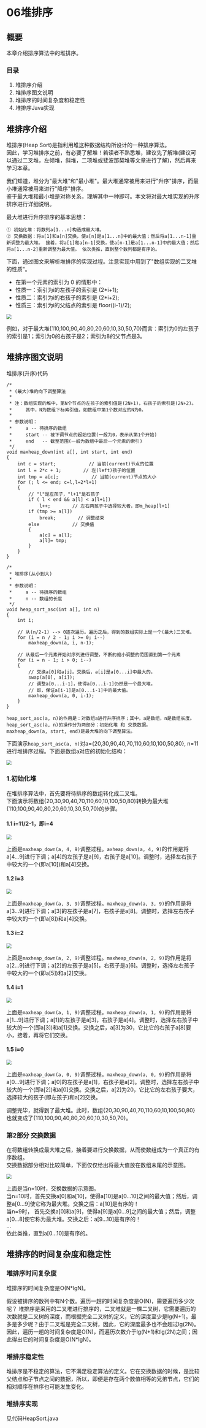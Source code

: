 06堆排序
========
 
## 概要
本章介绍排序算法中的堆排序。

### 目录
1. 堆排序介绍
2. 堆排序图文说明
3. 堆排序的时间复杂度和稳定性
4. 堆排序Java实现

## 堆排序介绍
堆排序(Heap Sort)是指利用堆这种数据结构所设计的一种排序算法。  
因此，学习堆排序之前，有必要了解堆！若读者不熟悉堆，建议先了解堆(建议可以通过二叉堆，左倾堆，斜堆，二项堆或斐波那契堆等文章进行了解)，然后再来学习本章。

我们知道，堆分为"最大堆"和"最小堆"。最大堆通常被用来进行"升序"排序，而最小堆通常被用来进行"降序"排序。  
鉴于最大堆和最小堆是对称关系，理解其中一种即可。本文将对最大堆实现的升序排序进行详细说明。

 
最大堆进行升序排序的基本思想：

~~~
① 初始化堆：将数列a[1...n]构造成最大堆。
② 交换数据：将a[1]和a[n]交换，使a[n]是a[1...n]中的最大值；然后将a[1...n-1]重新调整为最大堆。 接着，将a[1]和a[n-1]交换，使a[n-1]是a[1...n-1]中的最大值；然后将a[1...n-2]重新调整为最大值。 依次类推，直到整个数列都是有序的。
~~~

下面，通过图文来解析堆排序的实现过程。注意实现中用到了"数组实现的二叉堆的性质"。

* 在第一个元素的索引为 0 的情形中：
* 性质一：索引为i的左孩子的索引是 (2*i+1);
* 性质二：索引为i的右孩子的索引是 (2*i+2);
* 性质三：索引为i的父结点的索引是 floor((i-1)/2);

<img src="/Users/yinxing/Desktop/imag/algorithm/heap_sort/01.jpg" style="zoom:80%">

例如，对于最大堆{110,100,90,40,80,20,60,10,30,50,70}而言：索引为0的左孩子的索引是1；索引为0的右孩子是2；索引为8的父节点是3。

## 堆排序图文说明
堆排序(升序)代码

~~~
/* 
 * (最大)堆的向下调整算法
 *
 * 注：数组实现的堆中，第N个节点的左孩子的索引值是(2N+1)，右孩子的索引是(2N+2)。
 *     其中，N为数组下标索引值，如数组中第1个数对应的N为0。
 *
 * 参数说明：
 *     a -- 待排序的数组
 *     start -- 被下调节点的起始位置(一般为0，表示从第1个开始)
 *     end   -- 截至范围(一般为数组中最后一个元素的索引)
 */
void maxheap_down(int a[], int start, int end)
{
    int c = start;            // 当前(current)节点的位置
    int l = 2*c + 1;        // 左(left)孩子的位置
    int tmp = a[c];            // 当前(current)节点的大小
    for (; l <= end; c=l,l=2*l+1)
    {
        // "l"是左孩子，"l+1"是右孩子
        if ( l < end && a[l] < a[l+1])
            l++;        // 左右两孩子中选择较大者，即m_heap[l+1]
        if (tmp >= a[l])
            break;        // 调整结束
        else            // 交换值
        {
            a[c] = a[l];
            a[l]= tmp;
        }
    }
}

/*
 * 堆排序(从小到大)
 *
 * 参数说明：
 *     a -- 待排序的数组
 *     n -- 数组的长度
 */
void heap_sort_asc(int a[], int n)
{
    int i;

    // 从(n/2-1) --> 0逐次遍历。遍历之后，得到的数组实际上是一个(最大)二叉堆。
    for (i = n / 2 - 1; i >= 0; i--)
        maxheap_down(a, i, n-1);

    // 从最后一个元素开始对序列进行调整，不断的缩小调整的范围直到第一个元素
    for (i = n - 1; i > 0; i--)
    {
        // 交换a[0]和a[i]。交换后，a[i]是a[0...i]中最大的。
        swap(a[0], a[i]);
        // 调整a[0...i-1]，使得a[0...i-1]仍然是一个最大堆。
        // 即，保证a[i-1]是a[0...i-1]中的最大值。
        maxheap_down(a, 0, i-1);
    }
}
~~~

~~~
heap_sort_asc(a, n)的作用是：对数组a进行升序排序；其中，a是数组，n是数组长度。   
heap_sort_asc(a, n)的操作分为两部分：初始化堆 和 交换数据。   
maxheap_down(a, start, end)是最大堆的向下调整算法。
~~~


下面演示`heap_sort_asc(a, n)`对a={20,30,90,40,70,110,60,10,100,50,80}, n=11进行堆排序过程。下面是数组a对应的初始化结构：

<img src="/Users/yinxing/Desktop/imag/algorithm/heap_sort/02.jpg" style="zoom:80%">

### 1.初始化堆
在堆排序算法中，首先要将待排序的数组转化成二叉堆。   
下面演示将数组{20,30,90,40,70,110,60,10,100,50,80}转换为最大堆{110,100,90,40,80,20,60,10,30,50,70}的步骤。

#### 1.1 i=11/2-1，即i=4
<img src="/Users/yinxing/Desktop/imag/algorithm/heap_sort/03.jpg" style="zoom:80%">

上面是`maxheap_down(a, 4, 9)`调整过程。`axheap_down(a, 4, 9)`的作用是将a[4...9]进行下调；a[4]的左孩子是a[9]，右孩子是a[10]。调整时，选择左右孩子中较大的一个(即a[10])和a[4]交换。 

#### 1.2 i=3
<img src="/Users/yinxing/Desktop/imag/algorithm/heap_sort/04.jpg" style="zoom:80%">

上面是`maxheap_down(a, 3, 9)`调整过程。`maxheap_down(a, 3, 9)`的作用是将a[3...9]进行下调；a[3]的左孩子是a[7]，右孩子是a[8]。调整时，选择左右孩子中较大的一个(即a[8])和a[4]交换。

#### 1.3 i=2
<img src="/Users/yinxing/Desktop/imag/algorithm/heap_sort/06.jpg" style="zoom:80%">

上面是`maxheap_down(a, 2, 9)`调整过程。`maxheap_down(a, 2, 9)`的作用是将a[2...9]进行下调；a[2]的左孩子是a[5]，右孩子是a[6]。调整时，选择左右孩子中较大的一个(即a[5])和a[2]交换。 

#### 1.4 i=1
<img src="/Users/yinxing/Desktop/imag/algorithm/heap_sort/10.jpg" style="zoom:80%">

上面是`maxheap_down(a, 1, 9)`调整过程。`maxheap_down(a, 1, 9)`的作用是将a[1...9]进行下调；a[1]的左孩子是a[3]，右孩子是a[4]。调整时，选择左右孩子中较大的一个(即a[3])和a[1]交换。交换之后，a[3]为30，它比它的右孩子a[8]要小，接着，再将它们交换。

 

#### 1.5 i=0
<img src="/Users/yinxing/Desktop/imag/algorithm/heap_sort/07.jpg" style="zoom:80%">



上面是`maxheap_down(a, 0, 9)`调整过程。`maxheap_down(a, 0, 9)`的作用是将a[0...9]进行下调；a[0]的左孩子是a[1]，右孩子是a[2]。调整时，选择左右孩子中较大的一个(即a[2])和a[0]交换。交换之后，a[2]为20，它比它的左右孩子要大，选择较大的孩子(即左孩子)和a[2]交换。

调整完毕，就得到了最大堆。此时，数组{20,30,90,40,70,110,60,10,100,50,80}也就变成了{110,100,90,40,80,20,60,10,30,50,70}。


### 第2部分 交换数据

在将数组转换成最大堆之后，接着要进行交换数据，从而使数组成为一个真正的有序数组。     
交换数据部分相对比较简单，下面仅仅给出将最大值放在数组末尾的示意图。

<img src="/Users/yinxing/Desktop/imag/algorithm/heap_sort/08.jpg" style="zoom:80%">

上面是当n=10时，交换数据的示意图。    
当n=10时，首先交换a[0]和a[10]，使得a[10]是a[0...10]之间的最大值；然后，调整a[0...9]使它称为最大堆。交换之后：a[10]是有序的！     
当n=9时， 首先交换a[0]和a[9]，使得a[9]是a[0...9]之间的最大值；然后，调整a[0...8]使它称为最大堆。交换之后：a[9...10]是有序的！     
...     
依此类推，直到a[0...10]是有序的。

 

## 堆排序的时间复杂度和稳定性
### 堆排序时间复杂度
堆排序的时间复杂度是O(N*lgN)。    

假设被排序的数列中有N个数。遍历一趟的时间复杂度是O(N)，需要遍历多少次呢？
堆排序是采用的二叉堆进行排序的，二叉堆就是一棵二叉树，它需要遍历的次数就是二叉树的深度，而根据完全二叉树的定义，它的深度至少是lg(N+1)。最多是多少呢？由于二叉堆是完全二叉树，因此，它的深度最多也不会超过lg(2N)。因此，遍历一趟的时间复杂度是O(N)，而遍历次数介于lg(N+1)和lg(2N)之间；因此得出它的时间复杂度是O(N*lgN)。

### 堆排序稳定性 
堆排序是不稳定的算法，它不满足稳定算法的定义。它在交换数据的时候，是比较父结点和子节点之间的数据，所以，即便是存在两个数值相等的兄弟节点，它们的相对顺序在排序也可能发生变化。  

 
### 堆排序实现
见代码HeapSort.java